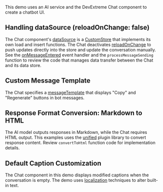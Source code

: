 This demo uses an AI service and the DevExtreme Chat component to create a chatbot UI.

## Handling dataSource (reloadOnChange: false)

The Chat component's [dataSource](/Documentation/ApiReference/UI_Components/dxChat/Configuration/#dataSource) is a [CustomStore](/Documentation/ApiReference/Data_Layer/CustomStore/) that implements its own load and insert functions. The Chat deactivates [reloadOnChange](/Documentation/ApiReference/UI_Components/dxChat/Configuration/#reloadOnChange) to push updates directly into the store and update the conversation manually. See the [onMessageEntered](/Documentation/ApiReference/UI_Components/dxChat/Configuration/#onMessageEntered) event handler and the `processMessageSending` function to review the code that manages data transfer between the Chat and its data store.
<!--split-->

## Custom Message Template

The Chat specifies a [messageTemplate](/Documentation/ApiReference/UI_Components/dxChat/Configuration/#messageTemplate) that displays "Copy" and "Regenerate" buttons in bot messages.

## Response Format Conversion: Markdown to HTML

The AI model outputs responses in Markdown, while the Chat requires HTML output. This examples uses the [unified](https://github.com/unifiedjs) plugin library to convert response content. Review `convertToHtml` function code for implementation details.

## Default Caption Customization

The Chat component in this demo displays modified captions when the conversation is empty. The demo uses [localization](/Documentation/Guide/Common/Localization/) techniques to alter built-in text.